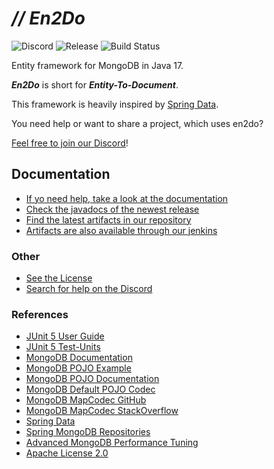 # _// En2Do_

![Discord](https://img.shields.io/discord/1021053609359708211)
![Release](https://img.shields.io/github/v/release/Koboo/en2do)
![Build Status](https://img.shields.io/github/actions/workflow/status/knerio/en2do/test.yml?branch=main)

Entity framework for MongoDB in Java 17.

**_En2Do_** is short for **_Entity-To-Document_**.

This framework is heavily inspired by [Spring Data](https://spring.io/projects/spring-data).

You need help or want to share a project, which uses en2do?

[Feel free to join our Discord](https://discord.gg/VGrxZDQu2n)!

## Documentation

- [If yo need help, take a look at the documentation](https://koboo.gitbook.io/en2do/)
- [Check the javadocs of the newest release](https://github.com/Koboo/en2do/releases/latest)
- [Find the latest artifacts in our repository](https://reposilite.koboo.eu/#/releases/eu/koboo/en2do)
- [Artifacts are also available through our jenkins](https://jenkins.koboo.eu/job/en2do/job/Build%20and%20Publish%20(main)/)

### Other

- [See the License](LICENSE)
- [Search for help on the Discord](https://discord.gg/VGrxZDQu2n)

### References

- [JUnit 5 User Guide](https://junit.org/junit5/docs/current/user-guide/)
- [JUnit 5 Test-Units](https://www.baeldung.com/junit-5-test-byField)
- [MongoDB Documentation](https://www.mongodb.com/docs/manual/introduction/)
- [MongoDB POJO Example](https://www.mongodb.com/developer/languages/java/java-mapping-pojos/)
- [MongoDB POJO Documentation](https://mongodb.github.io/mongo-java-driver/3.5/bson/pojos/)
- [MongoDB Default POJO Codec](https://github.com/mongodb/mongo-java-driver/tree/master/bson/src/main/org/bson/codecs)
- [MongoDB MapCodec GitHub](https://github.com/benjamonnguyen/mongodb-bson-codec)
- [MongoDB MapCodec StackOverflow](https://stackoverflow.com/questions/67849754/mongodb-mapk-v-codec-maps-must-have-string-keys-fix)
- [Spring Data](https://spring.io/projects/spring-data)
- [Spring MongoDB Repositories](https://docs.spring.io/spring-data/mongodb/docs/1.2.0.RELEASE/reference/html/mongo.repositories.html)
- [Advanced MongoDB Performance Tuning](https://medium.com/idealo-tech-blog/advanced-mongodb-performance-tuning-2ddcd01a27d2)
- [Apache License 2.0](https://www.apache.org/licenses/LICENSE-2.0)

